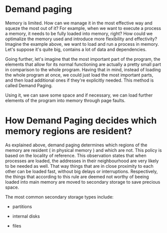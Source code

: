 # Demand paging 

Memory is limited. How can we manage it in the most effective way and squeze the most out of it?
For example, when we want to execute a process a memory, it needs to be fully loaded into memory, right? How could we optimalize
the memory used and introduce more flexibility and effectivity? Imagine the example above, we want to load and run a process in memory. Let's suppose it's quite big, contains a lot of data and dependencies.

Going further, let's imagine that the most important part of the program, the elements that allow for its normal functioning are actually a pretty small
part in comparison to the whole program. Having that in mind, instead of loading the whole program at once, we could just load the most important parts, and then load additional ones if they're explicitly
needed. This method is called Demand Paging. 

Using it, we can save some space and if necessary, we can load further elements of the program into memory through page faults.

# How Demand Paging decides which memory regions are resident?

As explained above, demand paging determines which regions of the memory are resident ( in physical memory ) and which are not. 
This policy is based on the locality of reference. This observation states that when processes are loaded, the addresses in their neighbourhood are very likely to be needed as well.
That way things that are in close proximity to each other can be loaded fast, without big delays or interruptions. Respectively, the things that according to this rule are deemed not worthy 
of beeing loaded into main memory are moved to secondary storage to save precious space.

The most common secondary storage types include:

- partitions
    
- internal disks
    
- files
